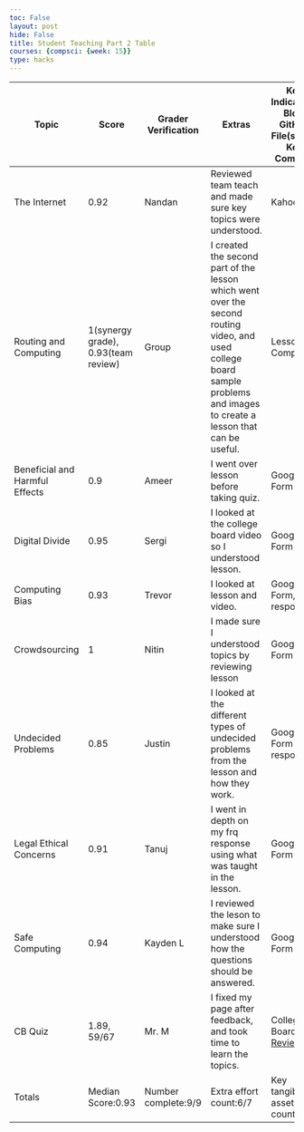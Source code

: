 ```yaml
---
toc: False
layout: post
hide: False
title: Student Teaching Part 2 Table
courses: {compsci: {week: 15}}
type: hacks
---
```

<html>
<table>
  <thead>
    <tr>
      <th>Topic</th>
      <th>Score</th>
      <th>Grader Verification</th>
      <th>Extras</th>
      <th>Key Indicators: Blog, GitHub File(s) and Key Commits</th>
    </tr>
  </thead>
    <tr>
      <td>The Internet</td>
      <td>0.92</td>
      <td>Nandan</td>
      <td>Reviewed team teach and made sure key topics were understood.</td>
      <td>Kahoot</td>
    </tr>
    <tr>
      <td>Routing and Computing</td>
      <td>1(synergy grade), 0.93(team review)</td>
      <td>Group</td>
      <td>I created the second part of the lesson which went over the second routing video, and used college board sample problems and images to create a lesson that can be useful.</td>
      <td>Lesson Completed</td>
    </tr>
    <tr>
      <td>Beneficial and Harmful Effects</td>
      <td>0.9</td>
      <td>Ameer</td>
      <td>I went over lesson before taking quiz.</td>
      <td>Google Form</td>
    </tr>
    <tr>
      <td>Digital Divide</td>
      <td>0.95</td>
      <td>Sergi</td>
      <td>I looked at the college board video so I understood lesson.</td>
      <td>Google Form</td>
    </tr>
    <tr>
      <td>Computing Bias</td>
      <td>0.93</td>
      <td>Trevor</td>
      <td>I looked at lesson and video.</td>
      <td>Google Form, response</td>
    </tr>
    <tr>
      <td>Crowdsourcing</td>
      <td>1</td>
      <td>Nitin</td>
      <td>I made sure I understood topics by reviewing lesson</td>
      <td>Google Form</td>
    </tr>
    <tr>
    <tr>
      <td>Undecided Problems</td>
      <td>0.85</td>
      <td>Justin</td>
      <td>I looked at the different types of undecided problems from the lesson and how they work.</td> 
      <td>Google Form and response</td>
    </tr>
    <tr>
      <td>Legal Ethical Concerns</td>
      <td>0.91</td>
      <td>Tanuj</td>
      <td>I went in depth on my frq response using what was taught in the lesson.</td>
      <td>Google Form</td>
    </tr>
    <tr>
      <td>Safe Computing</td>
      <td>0.94</td>
      <td>Kayden L</td>
      <td>I reviewed the leson to make sure I understood how the questions should be answered.</td>
      <td>Google Form</td>
    </tr>
    <tr>
      <td>CB Quiz</td>
      <td>1.89, 59/67</td>
      <td>Mr. M</td>
      <td>I fixed my page after feedback, and took time to learn the topics.</td>
      <td>College Board, <a href = "https://gurbop.github.io/CSPBlog2//2023/12/21/cb2.html">Review</a></td>
    </tr>
    <tr>
      <td>Totals</td>
      <td>Median Score:0.93</td>
      <td>Number complete:9/9</td>
      <td>Extra effort count:6/7</td>
      <td>Key tangible assets count:9/9 </td>
      <td></td>
    </tr>
